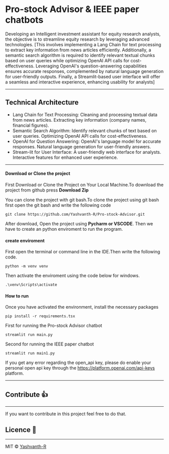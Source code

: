 # Pro-stock Advisor & IEEE paper chatbots

Developing an Intelligent investment assistant for equity research analysts, the objective is to streamline equity research by leveraging advanced technologies. 
[This involves implementing a Lang Chain for text processing to extract key information from news articles efficiently. Additionally, a semantic search algorithm is required to identify relevant textual chunks based on user queries while optimizing OpenAI API calls for cost-effectiveness. Leveraging OpenAI's question-answering capabilities ensures accurate responses, complemented by natural language generation for user-friendly outputs. Finally, a Streamlit-based user interface will offer a seamless and interactive experience, enhancing usability for analysts]

------------------------------------------------------------

## Technical Architecture

* Lang Chain for Text Processing:
    Cleaning and processing textual data from news articles. Extracting key information (company names, financial figures).
* Semantic Search Algorithm:
    Identify relevant chunks of text based on user queries. Optimizing OpenAI API calls for cost-effectiveness.
* OpenAI for Question Answering:
    OpenAI's language model for accurate responses. Natural language generation for user-friendly answers.
* Stream-lit for User Interface:
    A user-friendly web interface for analysts. Interactive features for enhanced user experience.

------------------------------------------------------------

#### Download or Clone the project

First Download or Clone the Project on Your Local Machine.To download the project from github press **Download Zip**

You can clone the project with git bash.To clone the project using git bash first open the git bash and write the following code
```
git clone https://github.com/Yashvanth-R/Pro-stock-Advisor.git
```
After download, Open the project using **Pycharm or VSCODE**. Then we have to create an python enviroment to run the program.

#### create enviroment 
First open the terminal or command line in the IDE.Then write the following code.
```
python -m venv venv
```
Then activate the enviroment using the code below for windows.
```
.\venv\Scripts\activate
```

#### How to run

Once you have activated the environment, install the necessary packages
```
pip install -r requirements.tsx
```

First for running the Pro-stock Advisor chatbot
```
streamlit run main.py
```

Second for running the IEEE paper chatbot 
```
streamlit run main1.py
```

If you get any error regarding the open_api key, please do enable your personal open api key through the https://platform.openai.com/api-keys platform.

-----------------------------------------------------------

## Contribute :thumbsup:
--------------------------------------
If you want to contribute in this project feel free to do that.

## Licence :scroll:
---------------------------------
MIT © [Yashvanth-R](https://github.com/Yashvanth-R)